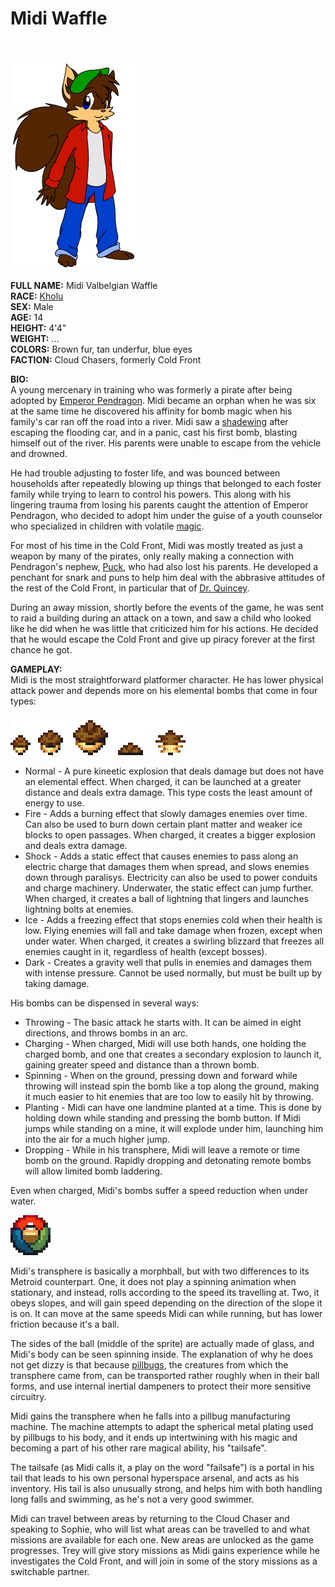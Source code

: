# Midi Waffle

&nbsp;

![Midi](img/midi.png)

**FULL NAME:** Midi Valbelgian Waffle  
**RACE:** [Kholu](kholu.md)  
**SEX:** Male  
**AGE:** 14  
**HEIGHT:** 4'4"  
**WEIGHT:** ...  
**COLORS:** Brown fur, tan underfur, blue eyes  
**FACTION:** Cloud Chasers, formerly Cold Front

**BIO:**  
A young mercenary in training who was formerly a pirate after being adopted by [Emperor Pendragon](pendragon.md). Midi became an orphan when he was six at the same time he discovered his affinity for bomb magic when his family's car ran off the road into a river. Midi saw a [shadewing](shadewing.md) after escaping the flooding car, and in a panic, cast his first bomb, blasting himself out of the river. His parents were unable to escape from the vehicle and drowned.

He had trouble adjusting to foster life, and was bounced between households after repeatedly blowing up things that belonged to each foster family while trying to learn to control his powers. This along with his lingering trauma from losing his parents caught the attention of Emperor Pendragon, who decided to adopt him under the guise of a youth counselor who specialized in children with volatile [magic](magic.md).

For most of his time in the Cold Front, Midi was mostly treated as just a weapon by many of the pirates, only really making a connection with Pendragon's nephew, [Puck](puck.md), who had also lost his parents. He developed a penchant for snark and puns to help him deal with the abbrasive attitudes of the rest of the Cold Front, in particular that of [Dr. Quincey](drq.md).

During an away mission, shortly before the events of the game, he was sent to raid a building during an attack on a town, and saw a child who looked like he did when he was little that criticized him for his actions. He decided that he would escape the Cold Front and give up piracy forever at the first chance he got.

**GAMEPLAY:**  
Midi is the most straightforward platformer character. He has lower physical attack power and depends more on his elemental bombs that come in four types:

![Bombs](img/bombs.gif)

* Normal - A pure kineetic explosion that deals damage but does not have an elemental effect. When charged, it can be launched at a greater distance and deals extra damage. This type costs the least amount of energy to use.
* Fire - Adds a burning effect that slowly damages enemies over time. Can also be used to burn down certain plant matter and weaker ice blocks to open passages. When charged, it creates a bigger explosion and deals extra damage.
* Shock - Adds a static effect that causes enemies to pass along an electric charge that damages them when spread, and slows enemies down through paralisys. Electricity can also be used to power conduits and charge machinery. Underwater, the static effect can jump further. When charged, it creates a ball of lightning that lingers and launches lightning bolts at enemies.
* Ice - Adds a freezing effect that stops enemies cold when their health is low. Flying enemies will fall and take damage when frozen, except when under water. When charged, it creates a swirling blizzard that freezes all enemies caught in it, regardless of health (except bosses).
* Dark - Creates a gravity well that pulls in enemies and damages them with intense pressure. Cannot be used normally, but must be built up by taking damage.

His bombs can be dispensed in several ways:

* Throwing - The basic attack he starts with. It can be aimed in eight directions, and throws bombs in an arc.
* Charging - When charged, Midi will use both hands, one holding the charged bomb, and one that creates a secondary explosion to launch it, gaining greater speed and distance than a thrown bomb.
* Spinning - When on the ground, pressing down and forward while throwing will instead spin the bomb like a top along the ground, making it much easier to hit enemies that are too low to easily hit by throwing.
* Planting - Midi can have one landmine planted at a time. This is done by holding down while standing and pressing the bomb button. If Midi jumps while standing on a mine, it will explode under him, launching him into the air for a much higher jump.
* Dropping - While in his transphere, Midi will leave a remote or time bomb on the ground. Rapidly dropping and detonating remote bombs will allow limited bomb laddering.

Even when charged, Midi's bombs suffer a speed reduction when under water.

![Transphere](img/transphere.gif)

Midi's transphere is basically a morphball, but with two differences to its Metroid counterpart. One, it does not play a spinning animation when stationary, and instead, rolls according to the speed its travelling at. Two, it obeys slopes, and will gain speed depending on the direction of the slope it is on. It can move at the same speeds Midi can while running, but has lower friction because it's a ball.

The sides of the ball (middle of the sprite) are actually made of glass, and Midi's body can be seen spinning inside. The explanation of why he does not get dizzy is that because [pillbugs](biometals.md), the creatures from which the transphere came from, can be transported rather roughly when in their ball forms, and use internal inertial dampeners to protect their more sensitive circuitry.

Midi gains the transphere when he falls into a pillbug manufacturing machine. The machine attempts to adapt the spherical metal plating used by pillbugs to his body, and it ends up intertwining with his magic and becoming a part of his other rare magical ability, his "tailsafe".

The tailsafe (as Midi calls it, a play on the word "failsafe") is a portal in his tail that leads to his own personal hyperspace arsenal, and acts as his inventory. His tail is also unusually strong, and helps him with both handling long falls and swimming, as he's not a very good swimmer.

Midi can travel between areas by returning to the Cloud Chaser and speaking to Sophie, who will list what areas can be travelled to and what missions are available for each one. New areas are unlocked as the game progresses. Trey will give story missions as Midi gains experience while he investigates the Cold Front, and will join in some of the story missions as a switchable partner.
